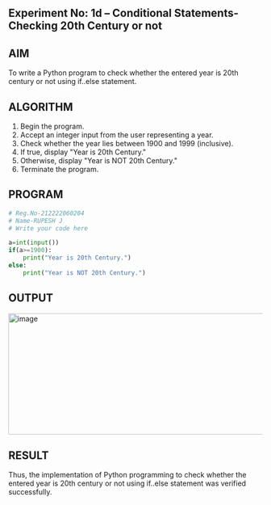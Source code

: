 ## Experiment No: 1d – Conditional Statements- Checking 20th Century or not

## AIM  
To write a Python program to check whether the entered year is 20th century or not using if..else statement.
## ALGORITHM  
1. Begin the program.  
2. Accept an integer input from the user representing a year.
3. Check whether the year lies between 1900 and 1999 (inclusive).
4. If true, display "Year is 20th Century."
5. Otherwise, display "Year is NOT 20th Century."
6. Terminate the program.

## PROGRAM
```python
# Reg.No-212222060204
# Name-RUPESH J
# Write your code here

a=int(input())
if(a>=1900):
    print("Year is 20th Century.")
else:
    print("Year is NOT 20th Century.")
```

## OUTPUT
<img width="1175" height="240" alt="image" src="https://github.com/user-attachments/assets/1d2f1e54-05ff-40a1-82e4-8dd3f79b7d10" />

## RESULT
Thus, the implementation of Python programming to check whether the entered year is 20th century or not using if..else statement was verified successfully.

